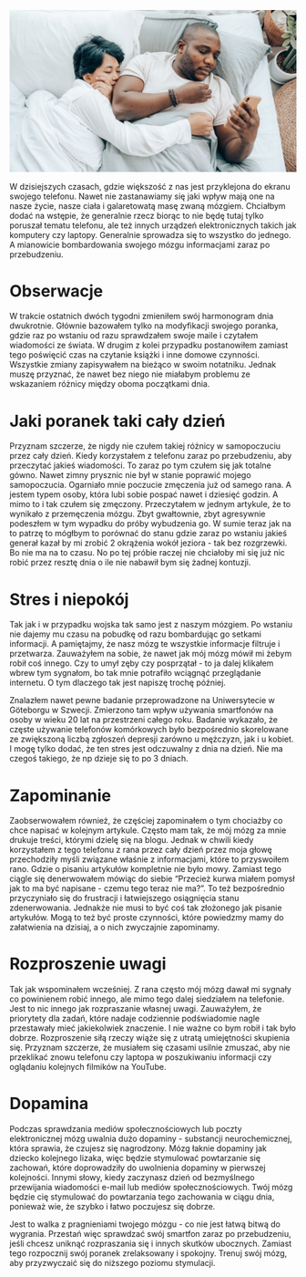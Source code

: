 ![Dlaczego nie używam telefonu zaraz po przebudzeniu?](images/056082a8-597c-4b19-8fae-13212e191aa0.jpg)

W dzisiejszych czasach, gdzie większość z nas jest przyklejona do ekranu swojego telefonu. Nawet nie zastanawiamy się jaki wpływ mają one na nasze życie, nasze ciała i galaretowatą masę zwaną mózgiem. Chciałbym dodać na wstępie, że generalnie rzecz biorąc to nie będę tutaj tylko poruszał tematu telefonu, ale też innych urządzeń elektronicznych takich jak komputery czy laptopy. Generalnie sprowadza się to wszystko do jednego. A mianowicie bombardowania swojego mózgu informacjami zaraz po przebudzeniu.

# **Obserwacje**

W trakcie ostatnich dwóch tygodni zmieniłem swój harmonogram dnia dwukrotnie. Głównie bazowałem tylko na modyfikacji swojego poranka, gdzie raz po wstaniu od razu sprawdzałem swoje maile i czytałem wiadomości ze świata. W drugim z kolei przypadku postanowiłem zamiast tego poświęcić czas na czytanie książki i inne domowe czynności. Wszystkie zmiany zapisywałem na bieżąco w swoim notatniku. Jednak muszę przyznać, że nawet bez niego nie miałabym problemu ze wskazaniem różnicy między oboma początkami dnia.

# **Jaki poranek taki cały dzień**

Przyznam szczerze, że nigdy nie czułem takiej różnicy w samopoczuciu przez cały dzień. Kiedy korzystałem z telefonu zaraz po przebudzeniu, aby przeczytać jakieś wiadomości. To zaraz po tym czułem się jak totalne gówno. Nawet zimny prysznic nie był w stanie poprawić mojego samopoczucia. Ogarniało mnie poczucie zmęczenia już od samego rana. A jestem typem osoby, która lubi sobie pospać nawet i dziesięć godzin. A mimo to i tak czułem się zmęczony. Przeczytałem w jednym artykule, że to wynikało z przemęczenia mózgu. Zbyt gwałtownie, zbyt agresywnie podeszłem w tym wypadku do próby wybudzenia go. W sumie teraz jak na to patrzę to mógłbym to porównać do stanu gdzie zaraz po wstaniu jakieś generał kazał by mi zrobić 2 okrążenia wokół jeziora - tak bez rozgrzewki. Bo nie ma na to czasu. No po tej próbie raczej nie chciałoby mi się już nic robić przez resztę dnia o ile nie nabawił bym się żadnej kontuzji.

# **Stres i niepokój**

Tak jak i w przypadku wojska tak samo jest z naszym mózgiem. Po wstaniu nie dajemy mu czasu na pobudkę od razu bombardując go setkami informacji. A pamiętajmy, że nasz mózg te wszystkie informacje filtruje i przetwarza. Zauważyłem na sobie, że nawet jak mój mózg mówił mi żebym robił coś innego. Czy to umył zęby czy posprzątał - to ja dalej klikałem wbrew tym sygnałom, bo tak mnie potrafiło wciągnąć przeglądanie internetu. O tym dlaczego tak jest napiszę trochę później.

Znalazłem nawet pewne badanie przeprowadzone na Uniwersytecie w Göteborgu w Szwecji. Zmierzono tam wpływ używania smartfonów na osoby w wieku 20 lat na przestrzeni całego roku. Badanie wykazało, że częste używanie telefonów komórkowych było bezpośrednio skorelowane ze zwiększoną liczbą zgłoszeń depresji zarówno u mężczyzn, jak i u kobiet. I mogę tylko dodać, że ten stres jest odczuwalny z dnia na dzień. Nie ma czegoś takiego, że np dzieje się to po 3 dniach.

# **Zapominanie**

Zaobserwowałem również, że częściej zapominałem o tym chociażby co chce napisać w kolejnym artykule. Często mam tak, że mój mózg za mnie drukuje treści, którymi dzielę się na blogu. Jednak w chwili kiedy korzystałem z tego telefonu z rana przez cały dzień przez moja głowę przechodziły myśli związane właśnie z informacjami, które to przyswoiłem rano. Gdzie o pisaniu artykułów kompletnie nie było mowy. Zamiast tego ciągle się denerwowałem mówiąc do siebie “Przecież kurwa miałem pomysł jak to ma być napisane - czemu tego teraz nie ma?”. To też bezpośrednio przyczyniało się do frustracji i łatwiejszego osiągnięcia stanu zdenerwowania. Jednakże nie musi to być coś tak złożonego jak pisanie artykułów. Mogą to też być proste czynności, które powiedzmy mamy do załatwienia na dzisiaj, a o nich zwyczajnie zapominamy.

# **Rozproszenie uwagi**

Tak jak wspominałem wcześniej. Z rana często mój mózg dawał mi sygnały co powinienem robić innego, ale mimo tego dalej siedziałem na telefonie. Jest to nic innego jak rozpraszanie własnej uwagi. Zauważyłem, że priorytety dla zadań, które nadaje codziennie podświadomie nagle przestawały mieć jakiekolwiek znaczenie. I nie ważne co bym robił i tak było dobrze. Rozproszenie siłą rzeczy wiąże się z utratą umiejętności skupienia się. Przyznam szczerze, że musiałem się czasami usilnie zmuszać, aby nie przeklikać znowu telefonu czy laptopa w poszukiwaniu informacji czy oglądaniu kolejnych filmików na YouTube.

# **Dopamina**

Podczas sprawdzania mediów społecznościowych lub poczty elektronicznej mózg uwalnia dużo dopaminy - substancji neurochemicznej, która sprawia, że czujesz się nagrodzony. Mózg łaknie dopaminy jak dziecko kolejnego lizaka, więc będzie stymulować powtarzanie się zachowań, które doprowadziły do uwolnienia dopaminy w pierwszej kolejności. Innymi słowy, kiedy zaczynasz dzień od bezmyślnego przewijania wiadomości e-mail lub mediów społecznościowych. Twój mózg będzie cię stymulować do powtarzania tego zachowania w ciągu dnia, ponieważ wie, że szybko i łatwo poczujesz się dobrze.

Jest to walka z pragnieniami twojego mózgu - co nie jest łatwą bitwą do wygrania. Przestań więc sprawdzać swój smartfon zaraz po przebudzeniu, jeśli chcesz uniknąć rozpraszania się i innych skutków ubocznych. Zamiast tego rozpocznij swój poranek zrelaksowany i spokojny. Trenuj swój mózg, aby przyzwyczaić się do niższego poziomu stymulacji.
